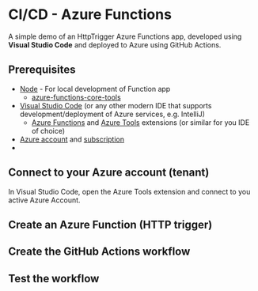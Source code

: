 # CI/CD - Azure Functions

A simple demo of an HttpTrigger Azure Functions app, developed using **Visual Studio Code** and deployed to Azure using GitHub Actions. 

## Prerequisites

* [Node](https://nodejs.org/en/download/) - For local development of Function app
  * [azure-functions-core-tools](https://www.npmjs.com/package/azure-functions-core-tools/v/4.0.3928)
* [Visual Studio Code](https://code.visualstudio.com/download) (or any other modern IDE that supports development/deployment of Azure services, e.g. IntelliJ)
  * [Azure Functions](https://marketplace.visualstudio.com/items?itemName=ms-azuretools.vscode-azurefunctions) and [Azure Tools](https://marketplace.visualstudio.com/items?itemName=ms-vscode.vscode-node-azure-pack) extensions (or similar for you IDE of choice)
* [Azure account](https://azure.microsoft.com/en-us/free/) and [subscription](https://learn.microsoft.com/en-us/dynamics-nav/how-to--sign-up-for-a-microsoft-azure-subscription)
* 

## Connect to your Azure account (tenant)
In Visual Studio Code, open the Azure Tools extension and connect to you active Azure Account.

## Create an Azure Function (HTTP trigger)

## Create the GitHub Actions workflow

## Test the workflow